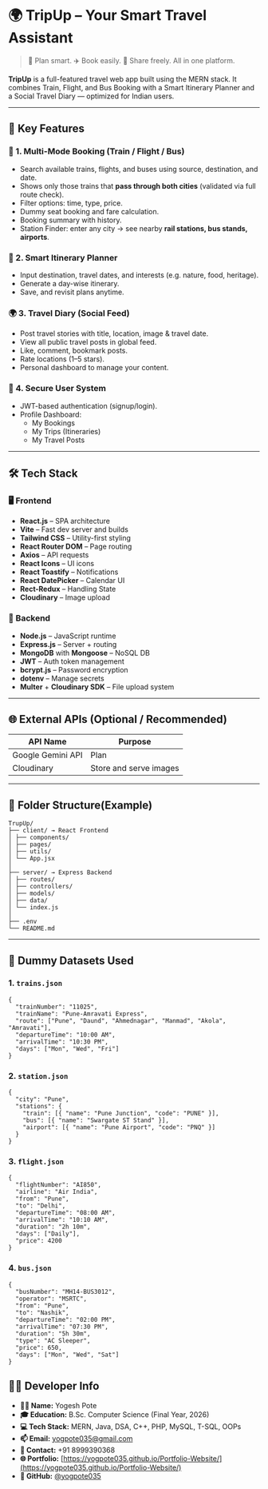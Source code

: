 # 🌍 TripUp – Your Smart Travel Assistant

> 🚆 Plan smart. ✈️ Book easily. 📸 Share freely. All in one platform.

**TripUp** is a full-featured travel web app built using the MERN stack. It combines Train, Flight, and Bus Booking with a Smart Itinerary Planner and a Social Travel Diary — optimized for Indian users.

---

## 🚀 Key Features

### 🛫 1. Multi-Mode Booking (Train / Flight / Bus)

- Search available trains, flights, and buses using source, destination, and date.
- Shows only those trains that **pass through both cities** (validated via full route check).
- Filter options: time, type, price.
- Dummy seat booking and fare calculation.
- Booking summary with history.
- Station Finder: enter any city → see nearby **rail stations, bus stands, airports**.

### 📅 2. Smart Itinerary Planner

- Input destination, travel dates, and interests (e.g. nature, food, heritage).
- Generate a day-wise itinerary.
- Save, and revisit plans anytime.

### 🌍 3. Travel Diary (Social Feed)

- Post travel stories with title, location, image & travel date.
- View all public travel posts in global feed.
- Like, comment, bookmark posts.
- Rate locations (1–5 stars).
- Personal dashboard to manage your content.

### 🔐 4. Secure User System

- JWT-based authentication (signup/login).
- Profile Dashboard:
  - My Bookings
  - My Trips (Itineraries)
  - My Travel Posts

---

## 🛠️ Tech Stack

### 🖥️ Frontend

- **React.js** – SPA architecture
- **Vite** – Fast dev server and builds
- **Tailwind CSS** – Utility-first styling
- **React Router DOM** – Page routing
- **Axios** – API requests
- **React Icons** – UI icons
- **React Toastify** – Notifications
- **React DatePicker** – Calendar UI
- **Rect-Redux** – Handling State
- **Cloudinary** – Image upload

### 🧠 Backend

- **Node.js** – JavaScript runtime
- **Express.js** – Server + routing
- **MongoDB** with **Mongoose** – NoSQL DB
- **JWT** – Auth token management
- **bcrypt.js** – Password encryption
- **dotenv** – Manage secrets
- **Multer** + **Cloudinary SDK** – File upload system

---

## 🌐 External APIs (Optional / Recommended)

| API Name          | Purpose                |
| ----------------- | ---------------------- |
| Google Gemini API | Plan                   |
| Cloudinary        | Store and serve images |

---

## 📁 Folder Structure(Example)

```
TrupUp/
├── client/ → React Frontend
│ ├── components/
│ ├── pages/
│ ├── utils/
│ └── App.jsx
│
├── server/ → Express Backend
│ ├── routes/
│ ├── controllers/
│ ├── models/
│ ├── data/
│ └── index.js
│
├── .env
└── README.md
```

---

## 💾 Dummy Datasets Used

### 1. `trains.json`

```
{
  "trainNumber": "11025",
  "trainName": "Pune-Amravati Express",
  "route": ["Pune", "Daund", "Ahmednagar", "Manmad", "Akola", "Amravati"],
  "departureTime": "10:00 AM",
  "arrivalTime": "10:30 PM",
  "days": ["Mon", "Wed", "Fri"]
}
```

### 2. `station.json`

```
{
  "city": "Pune",
  "stations": {
    "train": [{ "name": "Pune Junction", "code": "PUNE" }],
    "bus": [{ "name": "Swargate ST Stand" }],
    "airport": [{ "name": "Pune Airport", "code": "PNQ" }]
  }
}
```

### 3. `flight.json`

```
{
  "flightNumber": "AI850",
  "airline": "Air India",
  "from": "Pune",
  "to": "Delhi",
  "departureTime": "08:00 AM",
  "arrivalTime": "10:10 AM",
  "duration": "2h 10m",
  "days": ["Daily"],
  "price": 4200
}
```

### 4. `bus.json`

```
{
  "busNumber": "MH14-BUS3012",
  "operator": "MSRTC",
  "from": "Pune",
  "to": "Nashik",
  "departureTime": "02:00 PM",
  "arrivalTime": "07:30 PM",
  "duration": "5h 30m",
  "type": "AC Sleeper",
  "price": 650,
  "days": ["Mon", "Wed", "Sat"]
}
```

## 👨‍💻 Developer Info

- **👨‍💻 Name:** Yogesh Pote
- **🎓 Education:** B.Sc. Computer Science (Final Year, 2026)
- **💻 Tech Stack:** MERN, Java, DSA, C++, PHP, MySQL, T-SQL, OOPs
- **📫 Email:** [yogpote035@gmail.com](mailto:yogpote035@gmail.com)
- **📱 Contact:** +91 8999390368
- **🌐 Portfolio:** [https://yogpote035.github.io/Portfolio-Website/](https://yogpote035.github.io/Portfolio-Website/)
- **📂 GitHub:** [@yogpote035](https://github.com/yogpote035)
